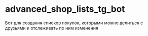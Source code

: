 # advanced_shop_lists_tg_bot
Бот для создания списков покупок, которыми можно делиться с друзьями и отслеживать по ним изменения
